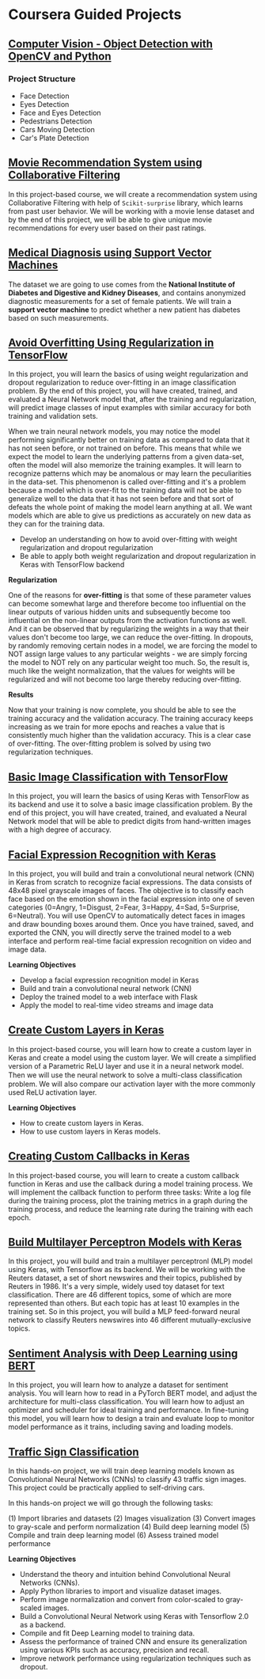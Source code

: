 # **Coursera Guided Projects**

## [Computer Vision - Object Detection with OpenCV and Python](https://github.com/shejz/Coursera-guided-projects/tree/master/Computer%20Vision%20-%20Object%20Detection%20with%20OpenCV%20and%20Python)

### **Project Structure**
- Face Detection
- Eyes Detection
- Face and Eyes Detection
- Pedestrians Detection
- Cars Moving Detection
- Car's Plate Detection

## [Movie Recommendation System using Collaborative Filtering](https://github.com/shejz/Coursera-guided-projects/tree/master/Movie%20Recommendation%20System%20using%20Collaborative%20Filtering)
In this project-based course, we will create a recommendation system using Collaborative Filtering with help of `Scikit-surprise` library, which learns from past user behavior. We will be working with a movie lense dataset and by the end of this project, we will be able to give unique movie recommendations for every user based on their past ratings.

## [Medical Diagnosis using Support Vector Machines](https://github.com/shejz/Coursera-guided-projects/tree/master/Medical%20Diagnosis%20using%20Support%20Vector%20Machines)
The dataset we are going to use comes from the **National Institute of Diabetes and Digestive and Kidney Diseases**, and contains anonymized diagnostic measurements for a set of female patients.  We will train a **support vector machine** to predict whether a new patient has diabetes based on such measurements.

## [Avoid Overfitting Using Regularization in TensorFlow](https://github.com/shejz/Coursera-guided-projects/tree/master/Avoid%20Overfitting%20Using%20Regularization%20in%20TensorFlow)
In this project, you will learn the basics of using weight regularization and dropout regularization to reduce over-fitting in an image classification problem. By the end of this project, you will have created, trained, and evaluated a Neural Network model that, after the training and regularization, will predict image classes of input examples with similar accuracy for both training and validation sets.

When we train neural network models, you may notice the model performing significantly better on training data as compared to data that it has not seen before, or not trained on before. This means that while we expect the model to learn the underlying patterns from a given data-set, often the model will also memorize the training examples. It will learn to recognize patterns which may be anomalous or may learn the peculiarities in the data-set. This phenomenon is called over-fitting and it's a problem because a model which is over-fit to the training data will not be able to generalize well to the data that it has not seen before and that sort of defeats the whole point of making the model learn anything at all. We want models which are able to give us predictions as accurately on new data as they can for the training data.

- Develop an understanding on how to avoid over-fitting with weight regularization and dropout regularization
- Be able to apply both weight regularization and dropout regularization in Keras with TensorFlow backend

**Regularization**

One of the reasons for **over-fitting** is that some of these parameter values can become somewhat large and therefore become too influential on the linear outputs of various hidden units and subsequently become too influential on the non-linear outputs from the activation functions as well. And it can be observed that by regularizing the weights in a way that their values don't become too large, we can reduce the over-fitting. In dropouts, by randomly removing certain nodes in a model, we are forcing the model to NOT assign large values to any particular weights - we are simply forcing the model to NOT rely on any particular weight too much. So, the result is, much like the weight normalization, that the values for weights will be regularized and will not become too large thereby reducing over-fitting.

**Results**

Now that your training is now complete, you should be able to see the training accuracy and the validation accuracy. The training accuracy keeps increasing as we train for more epochs and reaches a value that is consistently much higher than the validation accuracy. This is a clear case of over-fitting. The over-fitting problem is solved by using two regularization techniques.

## [Basic Image Classification with TensorFlow](https://github.com/shejz/Coursera-guided-projects/tree/master/Basic%20Image%20Classification%20with%20TensorFlow)
In this project, you will learn the basics of using Keras with TensorFlow as its backend and use it to solve a basic image classification problem. By the end of this project, you will have created, trained, and evaluated a Neural Network model that will be able to predict digits from hand-written images with a high degree of accuracy. 

## [Facial Expression Recognition with Keras](https://github.com/shejz/Coursera-guided-projects/tree/master/Facial%20Recognition%20with%20Keras)
In this project, you will build and train a convolutional neural network (CNN) in Keras from scratch to recognize facial expressions. The data consists of 48x48 pixel grayscale images of faces. The objective is to classify each face based on the emotion shown in the facial expression into one of seven categories (0=Angry, 1=Disgust, 2=Fear, 3=Happy, 4=Sad, 5=Surprise, 6=Neutral). You will use OpenCV to automatically detect faces in images and draw bounding boxes around them. Once you have trained, saved, and exported the CNN, you will directly serve the trained model to a web interface and perform real-time facial expression recognition on video and image data. 

**Learning Objectives**

- Develop a facial expression recognition model in Keras
- Build and train a convolutional neural network (CNN)
- Deploy the trained model to a web interface with Flask
- Apply the model to real-time video streams and image data

## [Create Custom Layers in Keras](https://github.com/shejz/Coursera-guided-projects/tree/master/Create%20Custom%20Layers%20in%20Keras)
In this project-based course, you will learn how to create a custom layer in Keras and create a model using the custom layer. We will create a simplified version of a Parametric ReLU layer and use it in a neural network model. Then we will use the neural network to solve a multi-class classiﬁcation problem. We will also compare our activation layer with the more commonly used ReLU activation layer.

**Learning Objectives**

- How to create custom layers in Keras.
- How to use custom layers in Keras models.

## [Creating Custom Callbacks in Keras](https://github.com/shejz/Coursera-guided-projects/tree/master/Creating%20Custom%20Callbacks%20in%20Keras)
In this project-based course, you will learn to create a custom callback function in Keras and use the callback during a model training process. We will implement the callback function to perform three tasks: Write a log file during the training process, plot the training metrics in a graph during the training process, and reduce the learning rate during the training with each epoch.

## [Build Multilayer Perceptron Models with Keras](https://github.com/shejz/Coursera-guided-projects/tree/master/Build%20Multilayer%20Perceptron%20Models%20with%20Keras)
In this project, you will build and train a multilayer perceptronl (MLP) model using Keras, with Tensorflow as its backend. We will be working with the Reuters dataset, a set of short newswires and their topics, published by Reuters in 1986. It's a very simple, widely used toy dataset for text classification. There are 46 different topics, some of which are more represented than others. But each topic has at least 10 examples in the training set. So in this project, you will build a MLP feed-forward neural network to classify Reuters newswires into 46 different mutually-exclusive topics.

## [Sentiment Analysis with Deep Learning using BERT](https://github.com/shejz/Coursera-guided-projects/tree/master/Sentiment%20Analysis%20with%20Deep%20Learning%20using%20BERT)
In this project, you will learn how to analyze a dataset for sentiment analysis. You will learn how to read in a PyTorch BERT model, and adjust the architecture for multi-class classification. You will learn how to adjust an optimizer and scheduler for ideal training and performance. In fine-tuning this model, you will learn how to design a train and evaluate loop to monitor model performance as it trains, including saving and loading models. 

## [Traffic Sign Classification](https://github.com/shejz/Coursera-guided-projects/tree/master/Traffic%20Sign%20Classification)
In this hands-on project, we will train deep learning models known as Convolutional Neural Networks (CNNs) to classify 43 traffic sign images. This project could be practically applied to self-driving cars. 

In this hands-on project we will go through the following tasks: 

(1) Import libraries and datasets 
(2) Images visualization 
(3) Convert images to gray-scale and perform normalization 
(4) Build deep learning model 
(5) Compile and train deep learning model 
(6) Assess trained model performance

**Learning Objectives**

- Understand the theory and intuition behind Convolutional Neural Networks (CNNs).
- Apply Python libraries to import and visualize dataset images.
- Perform image normalization and convert from color-scaled to gray-scaled images.
- Build a Convolutional Neural Network using Keras with Tensorflow 2.0 as a backend.
- Compile and fit Deep Learning model to training data.
- Assess the performance of trained CNN and ensure its generalization using various KPIs such as accuracy, precision and recall.
- Improve network performance using regularization techniques such as dropout.

